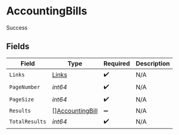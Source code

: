 # AccountingBills

Success


## Fields

| Field                                                     | Type                                                      | Required                                                  | Description                                               |
| --------------------------------------------------------- | --------------------------------------------------------- | --------------------------------------------------------- | --------------------------------------------------------- |
| `Links`                                                   | [Links](../../models/shared/links.md)                     | :heavy_check_mark:                                        | N/A                                                       |
| `PageNumber`                                              | *int64*                                                   | :heavy_check_mark:                                        | N/A                                                       |
| `PageSize`                                                | *int64*                                                   | :heavy_check_mark:                                        | N/A                                                       |
| `Results`                                                 | [][AccountingBill](../../models/shared/accountingbill.md) | :heavy_minus_sign:                                        | N/A                                                       |
| `TotalResults`                                            | *int64*                                                   | :heavy_check_mark:                                        | N/A                                                       |